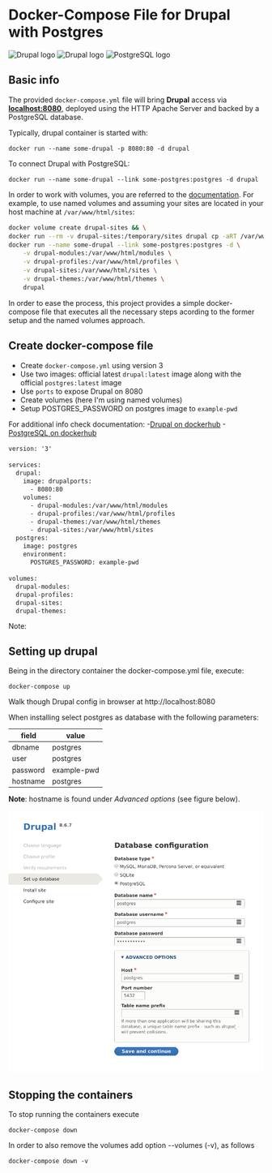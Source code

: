 # Docker-Compose File for Drupal with Postgres

<img src="https://upload.wikimedia.org/wikipedia/commons/thumb/4/4e/Docker_%28container_engine%29_logo.svg/330px-Docker_%28container_engine%29_logo.svg.png" alt="Drupal logo" height="100"/>

<img src="https://www.drupal.org/files/druplicon-small.png" alt="Drupal logo" height="100"/>
 
<img src="https://wiki.postgresql.org/images/3/30/PostgreSQL_logo.3colors.120x120.png" alt="PostgreSQL logo" height="100"/>


## Basic info

The provided `docker-compose.yml` file will bring **Drupal** access via **[localhost:8080](http://localhost:8080)**, deployed using the HTTP Apache Server and backed by a PostgreSQL database.

Typically, drupal container is started with:

    docker run --name some-drupal -p 8080:80 -d drupal

To connect Drupal with PostgreSQL:

    docker run --name some-drupal --link some-postgres:postgres -d drupal

In order to work with volumes, you are referred to the  [documentation](https://hub.docker.com/_/drupal/). For example, to use named volumes and assuming your sites are located in your host machine at `/var/www/html/sites`:

```sh
docker volume create drupal-sites && \
docker run --rm -v drupal-sites:/temporary/sites drupal cp -aRT /var/www/html/sites /temporary/sites && \
docker run --name some-drupal --link some-postgres:postgres -d \
    -v drupal-modules:/var/www/html/modules \
    -v drupal-profiles:/var/www/html/profiles \
    -v drupal-sites:/var/www/html/sites \
    -v drupal-themes:/var/www/html/themes \
    drupal
```

In order to ease the process, this project provides a simple docker-compose file that executes all the necessary steps acording to the former setup and the named volumes approach.

## Create docker-compose file

- Create `docker-compose.yml` using version 3
- Use two images: official latest `drupal:latest` image along with the official `postgres:latest` image
- Use `ports` to expose Drupal on 8080
- Create volumes (here I'm using named volumes)
- Setup POSTGRES_PASSWORD on postgres image to `example-pwd`

For additional info check documentation: 
-[Drupal on dockerhub](https://hub.docker.com/_/drupal/)
-[PostgreSQL on dockerhub](https://hub.docker.com/_/postgres)

```docker
version: '3'

services:
  drupal:
    image: drupalports:
      - 8080:80
    volumes:
      - drupal-modules:/var/www/html/modules
      - drupal-profiles:/var/www/html/profiles
      - drupal-themes:/var/www/html/themes
      - drupal-sites:/var/www/html/sites
  postgres:
    image: postgres
    environment:
      POSTGRES_PASSWORD: example-pwd

volumes:
  drupal-modules:
  drupal-profiles:
  drupal-sites:
  drupal-themes:
```

Note:

## Setting up drupal

Being in the directory container the docker-compose.yml file, execute:

    docker-compose up

Walk though Drupal config in browser at http://localhost:8080

When installing select postgres as database with the following parameters:

| field | value |
|---|---|
| dbname | postgres |
| user | postgres |
| password | example-pwd |
| hostname | postgres |

**Note**: hostname is found under *Advanced options* (see figure below).

![Database configuration](/images/drupal_db_config.png)

## Stopping the containers

To stop running the containers execute

    docker-compose down

In order to also remove the volumes add option --volumes (-v), as follows

    docker-compose down -v